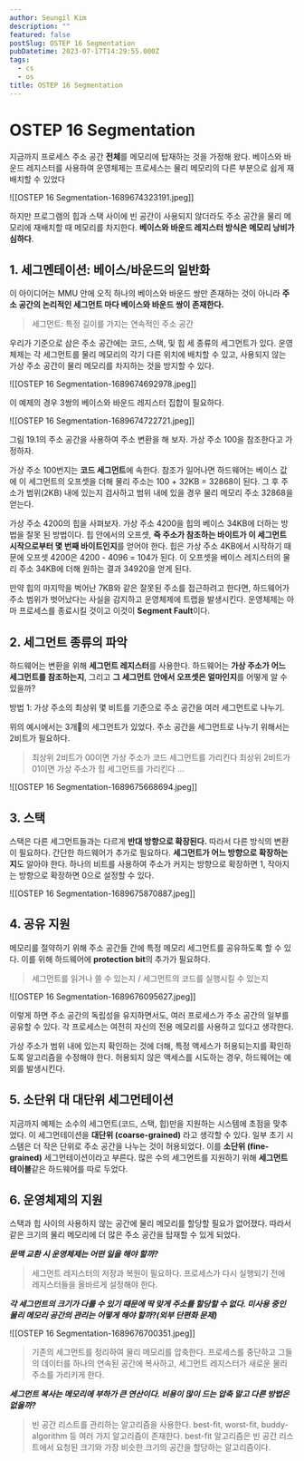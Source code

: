 ```yaml
---
author: Seungil Kim
description: ""
featured: false
postSlug: OSTEP 16 Segmentation
pubDatetime: 2023-07-17T14:29:55.000Z
tags:
  - cs
  - os
title: OSTEP 16 Segmentation
---
```

# OSTEP 16 Segmentation

지금까지 프로세스 주소 공간 **전체**를 메모리에 탑재하는 것을 가정해 왔다. 베이스와 바운드 레지스터를 사용하여 운영체제는 프로세스는 물리 메모리의 다른 부분으로 쉽게 재배치할 수 있었다

![[OSTEP 16 Segmentation-1689674323191.jpeg]]

하지만 프로그램의 힙과 스택 사이에 빈 공간이 사용되지 않더라도 주소 공간을 물리 메모리에 재배치할 때 메모리를 차지한다. **베이스와 바운드 레지스터 방식은 메모리 낭비가 심하다**.

## 1. 세그멘테이션: 베이스/바운드의 일반화

이 아이디어는 MMU 안에 오직 하나의 베이스와 바운드 쌍만 존재하는 것이 아니라 **주소 공간의 논리적인 세그먼트 마다 베이스와 바운드 쌍이 존재한다.**

> 세그먼트: 특정 길이를 가지는 연속적인 주소 공간

우리가 기준으로 삼은 주소 공간에는 코드, 스택, 및 힙 세 종류의 세그먼트가 있다. 운영체제는 각 세그먼트를 물리 메모리의 각기 다른 위치에 배치할 수 있고, 사용되지 않는 가상 주소 공간이 물리 메모리를 차지하는 것을 방지할 수 있다.

![[OSTEP 16 Segmentation-1689674692978.jpeg]]

이 예제의 경우 3쌍의 베이스와 바운드 레지스터 집합이 필요하다.

![[OSTEP 16 Segmentation-1689674722721.jpeg]]

그림 19.1의 주소 공간을 사용하여 주소 변환을 해 보자. 가상 주소 100을 참조한다고 가정하자.

가상 주소 100번지는 **코드 세그먼트**에 속한다. 참조가 일어나면 하드웨어는 베이스 값에 이 세그먼트의 오프셋을 더해 물리 주소는 100 + 32KB = 32868이 된다. 그 후 주소가 범위(2KB) 내에 있는지 검사하고 범위 내에 있을 경우 물리 메모리 주소 32868을 얻는다.

가상 주소 4200의 힙을 사펴보자. 가상 주소 4200을 힙의 베이스 34KB에 더하는 방법을 잘못 된 방법이다. 힙 안에서의 오프셋, **즉 주소가 참조하는 바이트가 이 세그먼트 시작으로부터 몇 번째 바이트인지**를 얻어야 한다. 힙은  가상 주소 4KB에서 시작하기 때문에 오프셋 4200은 4200 - 4096 = 104가 된다. 이 오프셋을 베이스 레지스터의 물리 주소 34KB에 더해 원하는 결과 34920을 얻게 된다.

만약 힙의 마지막을 벅어난 7KB와 같은 잘못된 주소를 접근하려고 한다면, 하드웨어가 주소 범위가 벗어났다는 사실을 감지하고 운영체제에 트랩을 발생시킨다. 운영체제는 아마 프로세스를 종료시킬 것이고 이것이 **Segment Fault**이다.

## 2. 세그먼트 종류의 파악

하드웨어는 변환을 위해 **세그먼트 레지스터**를 사용한다. 하드웨어는 **가상 주소가 어느 세그먼트를 참조하는지**, 그리고 **그 세그먼트 안에서 오프셋은 얼마인지**를 어떻게 알 수 있을까?

방법 1: 가상 주소의 최상위 몇 비트를 기준으로 주소 공간을 여러 세그먼트로 나누기.

위의 예시에서는 3개의 세그먼트가 있었다. 주소 공간을 세그먼트로 나누기 위해서는 2비트가 필요하다.

> 최상위 2비트가 00이면 가상 주소가 코드 세그먼트를 가리킨다
> 최상위 2비트가 01이면  가상 주소가 힙 세그먼트를 가리킨다
> ...

![[OSTEP 16 Segmentation-1689675668694.jpeg]]

## 3. 스택

스택은 다른 세그먼트들과는 다르게 **반대 방향으로 확장된다.** 따라서 다른 방식의 변환이 필요하다.
간단한 하드웨어가 추가로 필요하다. **세그먼트가 어느 방향으로 확장하는지**도 알아야 한다. 하나의 비트를 사용하여 주소가 커지는 방향으로 확장하면 1, 작아지는 방향으로 확장하면 0으로 설정할 수 있다.

![[OSTEP 16 Segmentation-1689675870887.jpeg]]

## 4. 공유 지원

메모리를 절약하기 위해 주소 공간들 간에 특정 메모리 세그먼트를 공유하도록 할 수 있다. 이를 위해 하드웨어에 **protection bit**의 추가가 필요하다.

> 세그먼트를 읽거나 쓸 수 있는지 / 세그먼트의 코드를 실행시킬 수 있는지

![[OSTEP 16 Segmentation-1689676095627.jpeg]]

이렇게 하면 주소 공간의 독립성을 유지하면서도, 여러 프로세스가 주소 공간의 일부를 공유할 수 있다. 각 프로세스는 여전히 자신의 전용 메모리를 사용하고 있다고 생각한다.

가상 주소가 범위 내에 있는지 확인하는 것에 더해, 특정 액세스가 허용되는지를 확인하도록 알고리즘을 수정해야 한다. 허용되지 않은 액세스를 시도하는 경우, 하드웨어는 예외를 발생시킨다.

## 5. 소단위 대 대단위 세그먼테이션

지금까지 예제는 소수의 세그먼트(코드, 스택, 힙)만을 지원하는 시스템에 초점을 맞추었다. 이 세그먼테이션을 **대단위 (coarse-grained)** 라고 생각할 수 있다. 일부 초기 시스템은 더 작은 단위로 주소 공간을 나누는 것이 허용되었다. 이를 **소단위 (fine-grained)** 세그먼테이션이라고 부른다.
많은 수의 세그먼트를 지원하기 위해 **세그먼트 테이블**같은 하드웨어를 따로 두었다. 

## 6. 운영체제의 지원

스택과 힙 사이의 사용하지 않는 공간에 물리 메모리를 할당할 필요가 없어졌다. 따라서 같은 크기의 물리 메모리에 더 많은 주소 공간을 탑재할 수 있게 되었다.

***문맥 교환 시 운영체제는 어떤 일을 해야 할까?***

> 세그먼트 레지스터의 저장과 복원이 필요하다.
> 프로세스가 다시 실행되기 전에 레지스터들을 올바르게 설정해야 한다.

***각 세그먼트의 크기가 다를 수 있기 때문에  딱 맞게 주소를 할당할 수 없다. 미사용 중인 물리 메모리 공간의 관리는 어떻게 해야 할까?(외부 단편화 문제)***

![[OSTEP 16 Segmentation-1689676700351.jpeg]]


> 기존의 세그먼트를 정리하여 물리 메모리를 압축한다.
> 프로세스를 중단하고 그들의 데이터를 하나의 연속된 공간에 복사하고, 세그먼트 레지스터가 새로운 물리 주소를 가리키게 한다.

***세그먼트 복사는 메모리에 부하가 큰 연산이다. 비용이 많이 드는 압축 말고 다른 방법은 없을까?***

> 빈 공간 리스트를 관리하는 알고리즘을 사용한다.
> best-fit, worst-fit, buddy-algorithm 등 여러 가지 알고리즘이 존재한다.
> best-fit 알고리즘은 빈 공간 리스트에서 요청된 크기와 가장 비슷한 크기의 공간을 할당하는 알고리즘이다.

